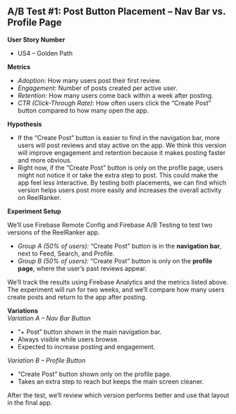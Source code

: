 ## A/B Test #1: **Post Button Placement – Nav Bar vs. Profile Page**

**User Story Number**
- US4 – Golden Path

**Metrics**
- *Adoption:* How many users post their first review.  
- *Engagement:* Number of posts created per active user.  
- *Retention:* How many users come back within a week after posting.  
- *CTR (Click-Through Rate):* How often users click the “Create Post” button compared to how many open the app.  

**Hypothesis**  
- If the “Create Post” button is easier to find in the navigation bar, more users will post reviews and stay active on the app. We think this version will improve engagement and retention because it makes posting faster and more obvious.
- Right now, if the “Create Post” button is only on the profile page, users might not notice it or take the extra step to post. This could make the app feel less interactive. By testing both placements, we can find which version helps users post more easily and increases the overall activity on ReelRanker.

**Experiment Setup**

We’ll use Firebase Remote Config and Firebase A/B Testing to test two versions of the ReelRanker app.
- *Group A (50% of users):* “Create Post” button is in the **navigation bar**, next to Feed, Search, and Profile.  
- *Group B (50% of users):* “Create Post” button is only on the **profile page**, where the user’s past reviews appear.  

We’ll track the results using Firebase Analytics and the metrics listed above. The experiment will run for two weeks, and we’ll compare how many users create posts and return to the app after posting.

**Variations**  
*Variation A – Nav Bar Button*
- “+ Post” button shown in the main navigation bar.  
- Always visible while users browse.  
- Expected to increase posting and engagement.  

*Variation B – Profile Button*  
- “Create Post” button shown only on the profile page.  
- Takes an extra step to reach but keeps the main screen cleaner.  

After the test, we’ll review which version performs better and use that layout in the final app.


